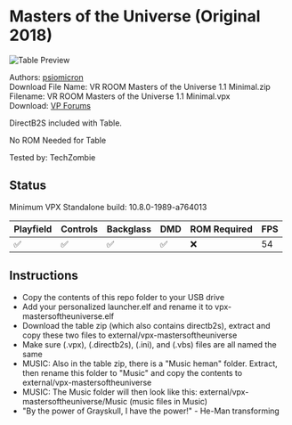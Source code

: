 # Masters of the Universe (Original 2018)

![Table Preview](https://vpuniverse.com/screenshots/monthly_2017_06/59447c8aae6eb_MOTU(MasteredEdition)-PF.jpg.df5cf3839d4baacbbf51309073f6348e.jpg)

Authors: [psiomicron](https://vpuniverse.com/profile/34108-psiomicron/)  
Download File Name: VR ROOM Masters of the Universe 1.1 Minimal.zip  
Filename: VR ROOM Masters of the Universe 1.1 Minimal.vpx  
Download: [VP Forums](https://vpuniverse.com/files/file/6075-vr-room-masters-of-the-universe-minimal/)

DirectB2S included with Table.

No ROM Needed for Table

Tested by: TechZombie

## Status 

Minimum VPX Standalone build: 10.8.0-1989-a764013

| Playfield | Controls | Backglass | DMD | ROM Required | FPS | 
|-----------|----------|-----------|-----|--------------|-----|
| :white_check_mark: | :white_check_mark: | :white_check_mark: | :white_check_mark: | :x: | 54 |

## Instructions

- Copy the contents of this repo folder to your USB drive
- Add your personalized launcher.elf and rename it to vpx-mastersoftheuniverse.elf
- Download the table zip (which also contains directb2s), extract and copy these two files to external/vpx-mastersoftheuniverse
- Make sure (.vpx), (.directb2s), (.ini), and (.vbs) files are all named the same
- MUSIC: Also in the table zip, there is a "Music heman" folder. Extract, then rename this folder to "Music" and copy the contents to external/vpx-mastersoftheuniverse
- MUSIC: The Music folder will then look like this: external/vpx-mastersoftheuniverse/Music (music files in Music)
- "By the power of Grayskull, I have the power!" - He-Man transforming
